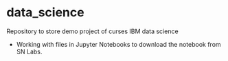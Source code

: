 # data_science
Repository to store demo project of curses IBM data science
- Working with files in Jupyter Notebooks to download the notebook from SN Labs.

